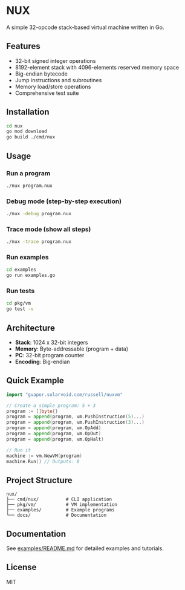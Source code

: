 # NUX

A simple 32-opcode stack-based virtual machine written in Go.

## Features

- 32-bit signed integer operations
- 8192-element stack with 4096-elements reserved memory space
- Big-endian bytecode
- Jump instructions and subroutines
- Memory load/store operations
- Comprehensive test suite

## Installation

```bash
cd nux
go mod download
go build ./cmd/nux
```

## Usage

### Run a program
```bash
./nux program.nux
```

### Debug mode (step-by-step execution)
```bash
./nux -debug program.nux
```

### Trace mode (show all steps)
```bash
./nux -trace program.nux
```

### Run examples
```bash
cd examples
go run examples.go
```

### Run tests
```bash
cd pkg/vm
go test -v
```

## Architecture

- **Stack**: 1024 x 32-bit integers
- **Memory**: Byte-addressable (program + data)
- **PC**: 32-bit program counter
- **Encoding**: Big-endian

## Quick Example

```go
import "gvapor.solarvoid.com/russell/nuxvm"

// Create a simple program: 5 + 3
program := []byte{}
program = append(program, vm.PushInstruction(5)...)
program = append(program, vm.PushInstruction(3)...)
program = append(program, vm.OpAdd)
program = append(program, vm.OpOut)
program = append(program, vm.OpHalt)

// Run it
machine := vm.NewVM(program)
machine.Run() // Outputs: 8
```

## Project Structure

```
nux/
├── cmd/nux/          # CLI application
├── pkg/vm/           # VM implementation
├── examples/         # Example programs
└── docs/             # Documentation
```

## Documentation

See [examples/README.md](examples/README.md) for detailed examples and tutorials.

## License

MIT
